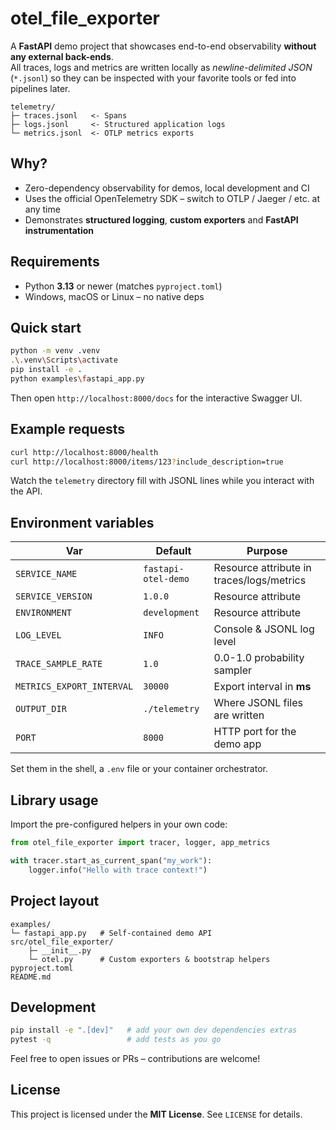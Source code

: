 # otel_file_exporter

A **FastAPI** demo project that showcases end-to-end observability **without any external back-ends**.  
All traces, logs and metrics are written locally as _newline-delimited JSON_ (`*.jsonl`) so they can be inspected with
your favorite tools or fed into pipelines later.

```
telemetry/
├─ traces.jsonl   <- Spans
├─ logs.jsonl     <- Structured application logs
└─ metrics.jsonl  <- OTLP metrics exports
```

## Why?

* Zero-dependency observability for demos, local development and CI
* Uses the official OpenTelemetry SDK – switch to OTLP / Jaeger / etc. at any time
* Demonstrates **structured logging**, **custom exporters** and **FastAPI instrumentation**

## Requirements

* Python **3.13** or newer (matches `pyproject.toml`)
* Windows, macOS or Linux – no native deps

## Quick start

```bash
python -m venv .venv
.\.venv\Scripts\activate
pip install -e .
python examples\fastapi_app.py
```

Then open `http://localhost:8000/docs` for the interactive Swagger UI.

## Example requests

```bash
curl http://localhost:8000/health
curl http://localhost:8000/items/123?include_description=true
```

Watch the `telemetry` directory fill with JSONL lines while you interact with the API.

## Environment variables

| Var                     | Default            | Purpose                                    |
|-------------------------|--------------------|--------------------------------------------|
| `SERVICE_NAME`          | `fastapi-otel-demo`| Resource attribute in traces/logs/metrics  |
| `SERVICE_VERSION`       | `1.0.0`            | Resource attribute                         |
| `ENVIRONMENT`           | `development`      | Resource attribute                         |
| `LOG_LEVEL`             | `INFO`             | Console & JSONL log level                  |
| `TRACE_SAMPLE_RATE`     | `1.0`              | 0.0-1.0 probability sampler                |
| `METRICS_EXPORT_INTERVAL`| `30000`           | Export interval in **ms**                  |
| `OUTPUT_DIR`            | `./telemetry`      | Where JSONL files are written              |
| `PORT`                  | `8000`             | HTTP port for the demo app                 |

Set them in the shell, a `.env` file or your container orchestrator.

## Library usage

Import the pre-configured helpers in your own code:

```python
from otel_file_exporter import tracer, logger, app_metrics

with tracer.start_as_current_span("my_work"):
    logger.info("Hello with trace context!")
```

## Project layout

```
examples/
└─ fastapi_app.py   # Self-contained demo API
src/otel_file_exporter/
    ├─ __init__.py
    └─ otel.py      # Custom exporters & bootstrap helpers
pyproject.toml
README.md
```

## Development

```bash
pip install -e ".[dev]"   # add your own dev dependencies extras
pytest -q                 # add tests as you go
```

Feel free to open issues or PRs – contributions are welcome!

## License

This project is licensed under the **MIT License**. See `LICENSE` for details.
